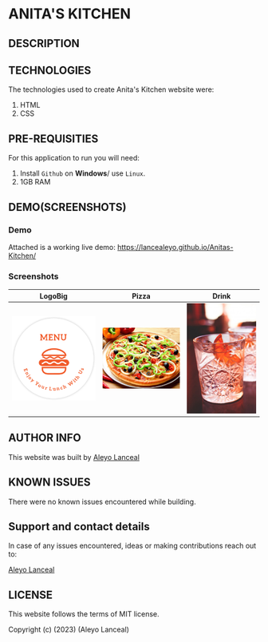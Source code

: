 # ANITA'S KITCHEN

## DESCRIPTION

## TECHNOLOGIES

The technologies used to create Anita's Kitchen website were:

1. HTML
2. CSS

## PRE-REQUISITIES

For this application to run you will need:

1. Install `Github` on **Windows**/ use `Linux`.
2. 1GB RAM

## DEMO(SCREENSHOTS)

### Demo
Attached is a working live demo: https://lancealeyo.github.io/Anitas-Kitchen/

### Screenshots
| LogoBig | Pizza | Drink|
|---------|-------|------|
|![LogoBig](Anitas-kitchen/logoBig.png)|![Pizza](Anitas-kitchen/fastfood/chickenPizza.jpg)|![Drink](Anitas-kitchen/drink2.jpg)|

## AUTHOR INFO

This website was built by [Aleyo Lanceal](https://github.com/Lancealeyo/Anitas-Kitchen.git)

## KNOWN ISSUES

There were no known issues encountered while building.

## Support and contact details

In case of any issues encountered, ideas or making contributions reach out to:

[Aleyo Lanceal](https://github.com/Lancealeyo/Anitas-Kitchen.git)

## LICENSE

This website follows the terms of MIT license.

Copyright (c) (2023) (Aleyo Lanceal)


